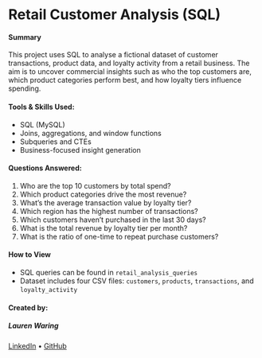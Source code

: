 # Retail Customer Analysis (SQL)

#### Summary

This project uses SQL to analyse a fictional dataset of customer transactions, product data, and loyalty activity from a retail business. The aim is to uncover commercial insights such as who the top customers are, which product categories perform best, and how loyalty tiers influence spending.

#### Tools & Skills Used:
- SQL (MySQL)
- Joins, aggregations, and window functions
- Subqueries and CTEs
- Business-focused insight generation

#### Questions Answered:
1. Who are the top 10 customers by total spend?
2. Which product categories drive the most revenue?
3. What’s the average transaction value by loyalty tier?
4. Which region has the highest number of transactions?
5. Which customers haven’t purchased in the last 30 days?
6. What is the total revenue by loyalty tier per month?
7. What is the ratio of one-time to repeat purchase customers?

#### How to View
- SQL queries can be found in `retail_analysis_queries`
- Dataset includes four CSV files: `customers`, `products`, `transactions`, and `loyalty_activity`

#### Created by:
##### Lauren Waring  
[LinkedIn](https://www.linkedin.com/in/lauren-waring-5472a5148/) • [GitHub](https://github.com/lnwaring)
